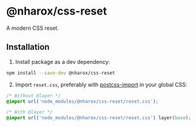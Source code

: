 # @nharox/css-reset

A modern CSS reset.

## Installation

1. Install package as a dev dependency:

```bash
npm install --save-dev @nharox/css-reset
```

2. Import `reset.css`, preferably with [postcss-import](https://github.com/postcss/postcss-import) in your global CSS:

```css
/* Without @layer */
@import url('node_modules/@nharox/css-reset/reset.css');

/* With @layer */
@import url('node_modules/@nharox/css-reset/reset.css') layer(base);
```
